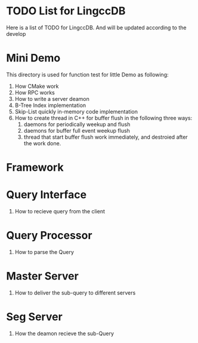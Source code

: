 TODO List for LingccDB
===================
Here is a list of TODO for LingccDB. And will be updated according to the develop

# Mini Demo
This directory is used for function test for little Demo as following:

 1. How CMake work
 1. How RPC works 
 1. How to write a server deamon
 1. B-Tree Index implementation
 1. Skip-List quickly in-memory code implementation
 1. How to create thread in C++ for buffer flush  in the following three ways:
    1. daemons for periodically  weekup and flush
    1. daemons for buffer full event weekup flush
    1. thread that start buffer flush work immediately, and destroied after the work done.


# Framework



# Query Interface

1. How to recieve query from the client



# Query Processor

1. How to parse the Query



# Master Server

1. How to deliver the sub-query to different servers



# Seg Server

1. How the deamon recieve the sub-Query
